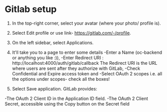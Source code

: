 # Gitlab setup

1. In the top-right corner, 
select your avatar (where your photo/ profile is).

2. Select Edit profile or use link- https://gitlab.com/-/profile.

3. On the left sidebar, select Applications.

4. It'll take you to a page to enter some details
-Enter a Name (oc-backend or anything you like :)), 
-Enter Redirect URI : http://localhost:4000/auth/gitlab/callback
The Redirect URI is the URL where users are sent after they authorize with GitLab, 
-Check Confidential and Expire access token and 
-Select OAuth 2 scopes i.e. all the options under scopes- check all the boxes!

5. Select Save application. GitLab provides:

-The OAuth 2 Client ID in the Application ID field.
-The OAuth 2 Client Secret, accessible using the Copy button on the Secret field 